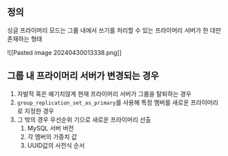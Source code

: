 
## 정의 
싱글 프라이머리 모드는 그룹 내에서 쓰기를 처리할 수 있는 프라이머리 서버가 한 대만 존재하는 형태

![[Pasted image 20240430013338.png]]


## 그룹 내 프라이머리 서버가 변경되는 경우
1. 자발적 혹은 예기치않게 현재 프라이머리 서버가 그룹을 탈퇴하는 경우
2. `group_replication_set_as_primary`를 사용해 특정 멤버를 새로운 프라이머리로 지정한 경우
3. 그 밖의 경우 우선순위 기으로 새로운 프라이머리 선출
	1. MySQL 서버 버전
	2. 각 멤버의 가중치 값
	3. UUID값의 사전식 순서

